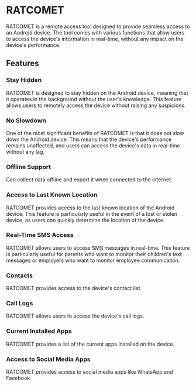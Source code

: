 # RATCOMET

RATCOMET is a remote access tool designed to provide seamless access to an Android device. The tool comes with various functions that allow users to access the device's information in real-time, without any impact on the device's performance.

## Features

### Stay Hidden
RATCOMET is designed to stay hidden on the Android device, meaning that it operates in the background without the user's knowledge. This feature allows users to remotely access the device without raising any suspicions.

### No Slowdown
One of the most significant benefits of RATCOMET is that it does not slow down the Android device. This means that the device's performance remains unaffected, and users can access the device's data in real-time without any lag.

### Offline Support
Can collect data offline and export it when connected to the internet

### Access to Last Known Location
RATCOMET provides access to the last known location of the Android device. This feature is particularly useful in the event of a lost or stolen device, as users can quickly determine the location of the device.

### Real-Time SMS Access
RATCOMET allows users to access SMS messages in real-time. This feature is particularly useful for parents who want to monitor their children's text messages or employers who want to monitor employee communication.

### Contacts
RATCOMET provides access to the device's contact list.

### Call Logs
RATCOMET allows users to access the device's call logs.

### Current Installed Apps
RATCOMET provides a list of the current apps installed on the device.

### Access to Social Media Apps
RATCOMET provides access to social media apps like WhatsApp and Facebook.

